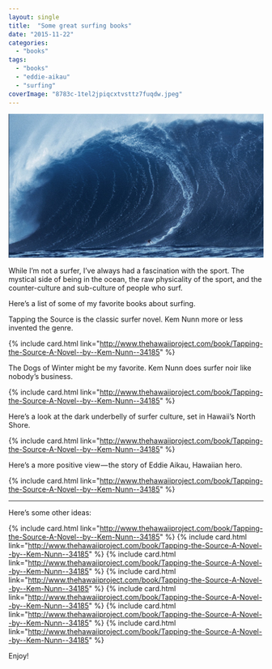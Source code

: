 ```yaml
---
layout: single
title:  "Some great surfing books"
date: "2015-11-22"
categories: 
  - "books"
tags: 
  - "books"
  - "eddie-aikau"
  - "surfing"
coverImage: "8783c-1tel2jpiqcxtvsttz7fuqdw.jpeg"
---
```


![](/assets/images/8783c-1tel2jpiqcxtvsttz7fuqdw.jpeg)

While I’m not a surfer, I’ve always had a fascination with the sport. The mystical side of being in the ocean, the raw physicality of the sport, and the counter-culture and sub-culture of people who surf.

Here’s a list of some of my favorite books about surfing.

Tapping the Source is the classic surfer novel. Kem Nunn more or less invented the genre.

{% include card.html link="http://www.thehawaiiproject.com/book/Tapping-the-Source-A-Novel--by--Kem-Nunn--34185" %}

The Dogs of Winter might be my favorite. Kem Nunn does surfer noir like nobody’s business.

{% include card.html link="http://www.thehawaiiproject.com/book/Tapping-the-Source-A-Novel--by--Kem-Nunn--34185" %}

Here’s a look at the dark underbelly of surfer culture, set in Hawaii’s North Shore.

{% include card.html link="http://www.thehawaiiproject.com/book/Tapping-the-Source-A-Novel--by--Kem-Nunn--34185" %}

Here’s a more positive view — the story of Eddie Aikau, Hawaiian hero.

{% include card.html link="http://www.thehawaiiproject.com/book/Tapping-the-Source-A-Novel--by--Kem-Nunn--34185" %}

* * *

Here’s some other ideas:

{% include card.html link="http://www.thehawaiiproject.com/book/Tapping-the-Source-A-Novel--by--Kem-Nunn--34185" %} {% include card.html link="http://www.thehawaiiproject.com/book/Tapping-the-Source-A-Novel--by--Kem-Nunn--34185" %} {% include card.html link="http://www.thehawaiiproject.com/book/Tapping-the-Source-A-Novel--by--Kem-Nunn--34185" %} {% include card.html link="http://www.thehawaiiproject.com/book/Tapping-the-Source-A-Novel--by--Kem-Nunn--34185" %} {% include card.html link="http://www.thehawaiiproject.com/book/Tapping-the-Source-A-Novel--by--Kem-Nunn--34185" %} {% include card.html link="http://www.thehawaiiproject.com/book/Tapping-the-Source-A-Novel--by--Kem-Nunn--34185" %} {% include card.html link="http://www.thehawaiiproject.com/book/Tapping-the-Source-A-Novel--by--Kem-Nunn--34185" %}

Enjoy!
